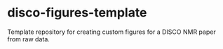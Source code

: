 # disco-figures-template
Template repository for creating custom figures for a DISCO NMR paper from raw data.
